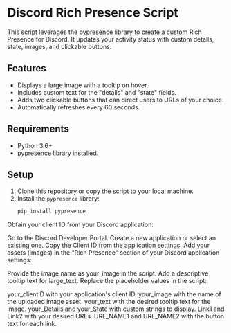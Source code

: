# Discord Rich Presence Script

This script leverages the [pypresence](https://pypi.org/project/pypresence/) library to create a custom Rich Presence for Discord. It updates your activity status with custom details, state, images, and clickable buttons.

## Features

- Displays a large image with a tooltip on hover.
- Includes custom text for the "details" and "state" fields.
- Adds two clickable buttons that can direct users to URLs of your choice.
- Automatically refreshes every 60 seconds.

## Requirements

- Python 3.6+
- [pypresence](https://pypi.org/project/pypresence/) library installed.

## Setup

1. Clone this repository or copy the script to your local machine.
2. Install the `pypresence` library:
   ```bash
   pip install pypresence

Obtain your client ID from your Discord application:

Go to the Discord Developer Portal.
Create a new application or select an existing one.
Copy the Client ID from the application settings.
Add your assets (images) in the "Rich Presence" section of your Discord application settings:

Provide the image name as your_image in the script.
Add a descriptive tooltip text for large_text.
Replace the placeholder values in the script:

your_clientID with your application's client ID.
your_image with the name of the uploaded image asset.
your_text with the desired tooltip text for the image.
your_Details and your_State with custom strings to display.
Link1 and Link2 with your desired URLs.
URL_NAME1 and URL_NAME2 with the button text for each link.
